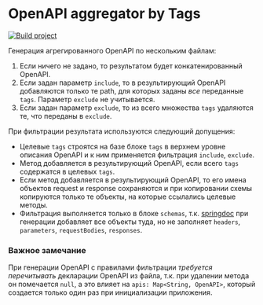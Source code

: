 # OpenAPI aggregator by Tags

[![Build project](https://github.com/Romanow/openapi-aggregator-by-tags/actions/workflows/build.yml/badge.svg)](https://github.com/Romanow/openapi-aggregator-by-tags/actions/workflows/build.yml)

Генерация агрегированного OpenAPI по нескольким файлам:

1. Если ничего не задано, то результатом будет конкатенированный OpenAPI.
2. Если задан параметр `include`, то в результирующий OpenAPI добавляются только те path, для которых заданы _все_
   переданные `tags`. Параметр `exclude` не учитывается.
3. Если задан параметр `exclude`, то из всего множества `tags` удаляются те, что переданы в `exclude`.

При фильтрации результата используются следующий допущения:

* Целевые `tags` строятся на базе блоке `tags` в верхнем уровне описания OpenAPI и к ним применяется
  фильтрация `include`, `exclude`.
* Метод добавляется в результирующий OpenAPI, если всего `tags` содержатся в целевых `tags`.
* Если метод добавляется в результирующий OpenAPI, то его имена объектов request и response сохраняются и при
  копировании схемы копируются только те объекты, на которые ссылались целевые методы.
* Фильтрация выполняется только в блоке `schemas`, т.к. [springdoc](https://springdoc.org/) при генерации добавляет все
  объекты туда, но не заполняет `headers`, `parameters`, `requestBodies`, `responses`.

### Важное замечание

При генерации OpenAPI с правилами фильтрации _требуется перечитывать_ декларации OpenAPI из файла, т.к. при удалении
метода он помечается `null`, а это влияет на `apis: Map<String, OpenAPI>`, который создается только один раз при
инициализации приложения.